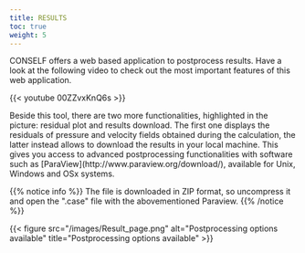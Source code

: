 ```yaml
---
title: RESULTS
toc: true
weight: 5
---
```


CONSELF offers a web based application to postprocess results. Have a look at the following video to check out the most important features of this web application.

{{< youtube 00ZZvxKnQ6s >}}

</center>
Beside this tool, there are two more functionalities, highlighted in the picture: residual plot and results download. The first one displays the residuals of pressure and velocity fields obtained during the calculation, the latter instead allows to download the results in your local machine. This gives you access to advanced postprocessing functionalities with software such as [ParaView](http://www.paraview.org/download/), available for Unix, Windows and OSx systems.

{{% notice info %}}
The file is downloaded in ZIP format, so uncompress it and open the ".case" file with the abovementioned Paraview.
{{% /notice %}}

{{< figure src="/images/Result_page.png" alt="Postprocessing options available" title="Postprocessing options available" >}}